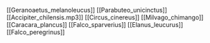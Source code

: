 

 [[Geranoaetus_melanoleucus]]
 [[Parabuteo_unicinctus]]
 [[Accipiter_chilensis.mp3]]
 [[Circus_cinereus]]
 [[Milvago_chimango]]
 [[Caracara_plancus]]
 [[Falco_sparverius]]
 [[Elanus_leucurus]]
 [[Falco_peregrinus]]
